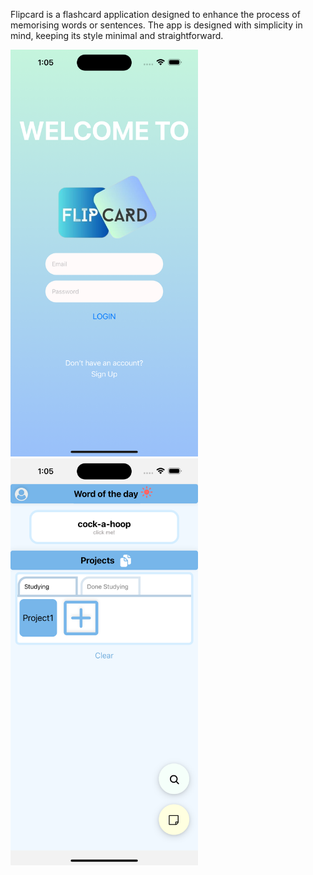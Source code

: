 Flipcard is a flashcard application designed to enhance the process of memorising words or sentences. The app is designed with simplicity in mind, keeping its style minimal and straightforward.

<img src="images/Simulator Screenshot - iPhone 14 Pro Max - 2023-08-20 at 01.05.30.png" alt="Simulator Screenshot - iPhone 14 Pro Max - 2023-08-20 at 01 05 30" width="300">
<img src="images/Simulator Screenshot - iPhone 14 Pro Max - 2023-08-20 at 01.05.24.png" alt="Simulator Screenshot - iPhone 14 Pro Max - 2023-08-20 at 01 05 30" width="300">



